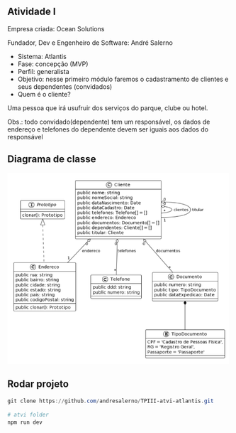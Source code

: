 ## Atividade I

Empresa criada: Ocean Solutions

Fundador, Dev e Engenheiro de Software: André Salerno

- Sistema: Atlantis
- Fase: concepção (MVP)
- Perfil: generalista
- Objetivo: nesse primeiro módulo faremos o cadastramento de clientes e seus dependentes (convidados)
- Quem é o cliente?

Uma pessoa que irá usufruir dos serviços do parque, clube ou hotel.

Obs.: todo convidado(dependente) tem um responsável, os dados de endereço e telefones do dependente devem ser iguais aos dados do responsável

## Diagrama de classe

<img src="./img/diagrama.png" alt="Diagrama" width="500"/>


## Rodar projeto

```powershell
git clone https://github.com/andresalerno/TPIII-atvi-atlantis.git
```

```powershell
# atvi folder
npm run dev
```